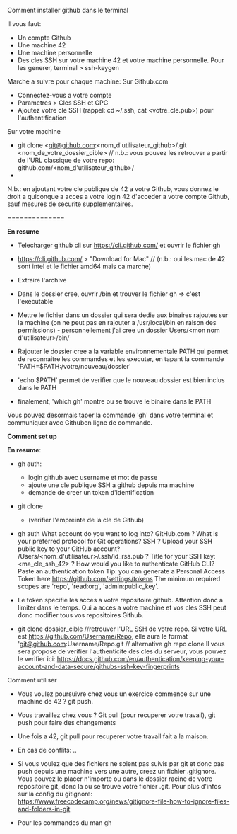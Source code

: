 Comment installer github dans le terminal

Il vous faut:
* Un compte Github
* Une machine 42
* Une machine personnelle
* Des cles SSH sur votre machine 42 et votre machine personnelle. Pour les generer, terminal > ssh-keygen

Marche a suivre pour chaque machine:
Sur Github.com
* Connectez-vous a votre compte
* Parametres > Cles SSH et GPG
* Ajoutez votre cle SSH (rappel: cd ~/.ssh, cat <votre_cle.pub>) pour l'authentification

Sur votre machine
* git clone <git@github.com:<nom_d'utilisateur_github>/<nom du repositoire>.git <nom_de_votre_dossier_cible> // n.b.: vous pouvez les retrouver a partir de l'URL classique de votre repo: github.com/<nom_d'utilisateur_github>/<nom du repositoire>
* 


N.b.: en ajoutant votre cle publique de 42 a votre Github, vous donnez le droit a quiconque a acces a votre login 42 d'acceder a votre compte Github, sauf mesures de securite supplementaires.






==============



**En resume**
* Telecharger github cli sur https://cli.github.com/ et ouvrir le fichier gh





* https://cli.github.com/ > "Download for Mac"  // (n.b.: oui les mac de 42 sont intel et le fichier amd64 mais ca marche)

* Extraire l'archive

* Dans le dossier cree, ouvrir /bin et trouver le fichier gh => c'est l'executable

* Mettre le fichier dans un dossier qui sera dedie aux binaires rajoutes sur la machine (on ne peut pas en rajouter a /usr/local/bin en raison des permissions) - personnellement j'ai cree un dossier Users/<mon nom d'utilisateur>/bin/

* Rajouter le dossier cree a la variable environnementale PATH qui permet de reconnaitre les commandes et les executer, en tapant la commande 'PATH=$PATH:/votre/nouveau/dossier'

* 'echo $PATH' permet de verifier que le nouveau dossier est bien inclus dans le PATH

* finalement, 'which gh' montre ou se trouve le binaire dans le PATH 

Vous pouvez desormais taper la commande 'gh' dans votre terminal et communiquer avec Githuben ligne de commande.


**Comment set up**

**En resume**:
* gh auth:
	- login github avec username et mot de passe
	- ajoute une cle publique SSH a github depuis ma machine
	- demande de creer un token d'identification
* git clone <URL SSH du repertoire>
	- (verifier l'empreinte de la cle de Github)



* gh auth
What account do you want to log into? GitHub.com
? What is your preferred protocol for Git operations? SSH
? Upload your SSH public key to your GitHub account? /Users/<nom_d'utilisateur>/.ssh/id_rsa.pub
? Title for your SSH key: <ma_cle_ssh_42>
? How would you like to authenticate GitHub CLI? Paste an authentication token
Tip: you can generate a Personal Access Token here https://github.com/settings/tokens
The minimum required scopes are 'repo', 'read:org', 'admin:public_key'.
* Le token specifie les acces a votre repositoire github. Attention donc a limiter dans le temps. Qui a acces a votre machine et vos cles SSH peut donc modifier tous vos repositoires Github. 

* git clone <URL SSH de votre repositoire> dossier_cible //retrouver l'URL SSH de votre repo. Si votre URL est https://github.com/Username/Repo, elle aura le format 'git@github.com:Username/Repo.git // alternative gh repo clone
Il vous sera propose de verifier l'authenticite des cles du serveur, vous pouvez le verifier ici: https://docs.github.com/en/authentication/keeping-your-account-and-data-secure/githubs-ssh-key-fingerprints

Comment utiliser
* Vous voulez poursuivre chez vous un exercice commence sur une machine de 42 ? git push.

* Vous travaillez chez vous ? Git pull (pour recuperer votre travail), git push pour faire des changements

* Une fois a 42, git pull pour recuperer votre travail fait a la maison.

* En cas de conflits: ..

* Si vous voulez que des fichiers ne soient pas suivis par git et donc pas push depuis une machine vers une autre, creez un fichier .gitignore. Vous pouvez le placer n'importe ou dans le dossier racine de votre repositoire git, donc la ou se trouve votre fichier .git. Pour plus d'infos sur la config du gitignore: https://www.freecodecamp.org/news/gitignore-file-how-to-ignore-files-and-folders-in-git

* Pour les commandes du man gh
